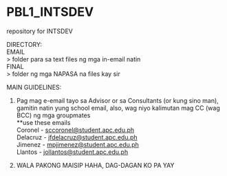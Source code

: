 # PBL1_INTSDEV
repository for INTSDEV

DIRECTORY: <br>
	EMAIL <br>
		> folder para sa text files ng mga in-email natin <br>
	FINAL <br>
		> folder ng mga NAPASA na files kay sir <br>


MAIN GUIDELINES:
  1. Pag mag e-email tayo sa Advisor or sa Consultants (or kung sino man), gamitin natin yung school email, also, wag niyo kalimutan mag CC (wag BCC) ng mga groupmates <br>
		**use these emails <br>
			Coronel 	- sccoronel@student.apc.edu.ph <br>
			Delacruz 	- jfdelacruz@student.apc.edu.ph <br>
			Jimenez		- mpjimenez@student.apc.edu.ph <br>
			Llantos		- jollantos@student.apc.edu.ph <br>
			
  2. WALA PAKONG MAISIP HAHA, DAG-DAGAN KO PA YAY
			